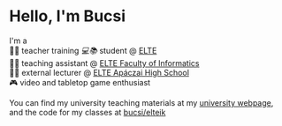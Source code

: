 # Hello, I'm Bucsi
I'm a  
🧑‍🎓 teacher training <i title="computer science & library science">💻📚</i> student @ [ELTE](https://elte.hu)  
🧑‍💻 teaching assistant @ [ELTE Faculty of Informatics](https://inf.elte.hu)  
🧑‍🏫 external lecturer @ [ELTE Apáczai High School](https://apaczai.elte.hu)  
🎮 video and tabletop game enthusiast

You can find my university teaching materials at my [university webpage](https://bucsi.web.elte.hu), and the code for my classes at [bucsi/elteik](https://github.com/bucsi/elteik)
<!--
**bucsi/bucsi** is a ✨ _special_ ✨ repository because its `README.md` (this file) appears on your GitHub profile.

Here are some ideas to get you started:

- 🔭 I’m currently working on ...
- 🌱 I’m currently learning ...
- 👯 I’m looking to collaborate on ...
- 🤔 I’m looking for help with ...
- 💬 Ask me about ...
- 📫 How to reach me: ...
- 😄 Pronouns: ...
- ⚡ Fun fact: ...
-->
